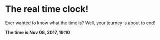 # The real time clock!

Ever wanted to know what the time is? Well, your journey is about to end!

**The time is Nov 08, 2017, 19:10**